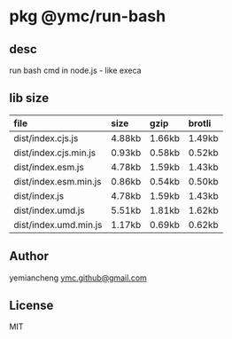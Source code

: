 # pkg @ymc/run-bash

## desc
run bash cmd in node.js - like execa

## lib size  
file | size | gzip | brotli
:---- | :---- | :---- | :----
dist/index.cjs.js | 4.88kb | 1.66kb | 1.49kb
dist/index.cjs.min.js | 0.93kb | 0.58kb | 0.52kb
dist/index.esm.js | 4.78kb | 1.59kb | 1.43kb
dist/index.esm.min.js | 0.86kb | 0.54kb | 0.50kb
dist/index.js | 4.78kb | 1.59kb | 1.43kb
dist/index.umd.js | 5.51kb | 1.81kb | 1.62kb
dist/index.umd.min.js | 1.17kb | 0.69kb | 0.62kb

## Author
yemiancheng <ymc.github@gmail.com>

## License
MIT